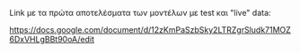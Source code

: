 Link με τα πρώτα αποτελέσματα των μοντέλων με test και "live" data:

https://docs.google.com/document/d/12zKmPaSzbSky2LTRZgrSludk71MOZ6DxVHLgBBt90oA/edit

